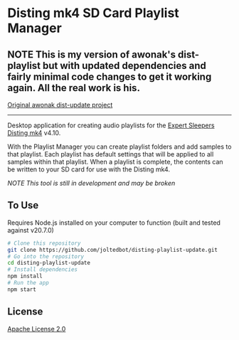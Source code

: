 # Disting mk4 SD Card Playlist Manager
## NOTE This is my version of awonak's dist-playlist but with updated dependencies and fairly minimal code changes to get it working again. All the real work is his.


[Original awonak dist-update project](https://github.com/awonak/disting-playlist)

----

Desktop application for creating audio playlists for the [Expert Sleepers Disting mk4](http://www.expert-sleepers.co.uk/disting.html) v4.10.

With the Playlist Manager you can create playlist folders and add samples to that playlist. Each playlist has default settings that will be applied to all samples within that playlist. When a playlist is complete, the contents can be written to your SD card for use with the Disting mk4.

*NOTE This tool is still in development and may be broken*


## To Use

Requires Node.js installed on your computer to function (built and tested against v20.7.0)

```bash
# Clone this repository
git clone https://github.com/joltedbot/disting-playlist-update.git
# Go into the repository
cd disting-playlist-update
# Install dependencies
npm install
# Run the app
npm start
```

## License

[Apache License 2.0](LICENSE.md)
